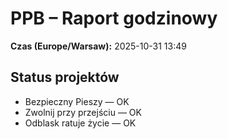 # PPB – Raport godzinowy
**Czas (Europe/Warsaw):** 2025-10-31 13:49

## Status projektów
- Bezpieczny Pieszy — OK
- Zwolnij przy przejściu — OK
- Odblask ratuje życie — OK

